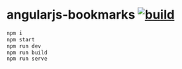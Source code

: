 # angularjs-bookmarks [![build](https://travis-ci.org/daggerok/angularjs-bookmarks.svg?branch=master)](https://travis-ci.org/daggerok/angularjs-bookmarks)

```bash
npm i
npm start
npm run dev
npm run build
npm run serve
```
